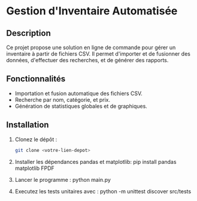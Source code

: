 # Gestion d'Inventaire Automatisée

## Description
Ce projet propose une solution en ligne de commande pour gérer un inventaire à partir de fichiers CSV. Il permet d'importer et de fusionner des données, d'effectuer des recherches, et de générer des rapports.

## Fonctionnalités
- Importation et fusion automatique des fichiers CSV.
- Recherche par nom, catégorie, et prix.
- Génération de statistiques globales et de graphiques.

## Installation
1. Clonez le dépôt :
   ```bash
   git clone <votre-lien-depot>

2. Installer les dépendances pandas et matplotlib: 
pip install pandas matplotlib FPDF

3. Lancer le programme :
python main.py

4. Executez les tests unitaires avec :
python -m unittest discover src/tests

